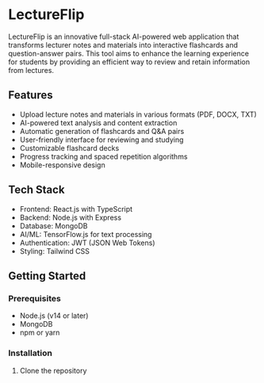 # LectureFlip

LectureFlip is an innovative full-stack AI-powered web application that transforms lecturer notes and materials into interactive flashcards and question-answer pairs. This tool aims to enhance the learning experience for students by providing an efficient way to review and retain information from lectures.

## Features

- Upload lecture notes and materials in various formats (PDF, DOCX, TXT)
- AI-powered text analysis and content extraction
- Automatic generation of flashcards and Q&A pairs
- User-friendly interface for reviewing and studying
- Customizable flashcard decks
- Progress tracking and spaced repetition algorithms
- Mobile-responsive design

## Tech Stack

- Frontend: React.js with TypeScript
- Backend: Node.js with Express
- Database: MongoDB
- AI/ML: TensorFlow.js for text processing
- Authentication: JWT (JSON Web Tokens)
- Styling: Tailwind CSS

## Getting Started

### Prerequisites

- Node.js (v14 or later)
- MongoDB
- npm or yarn

### Installation

1. Clone the repository
